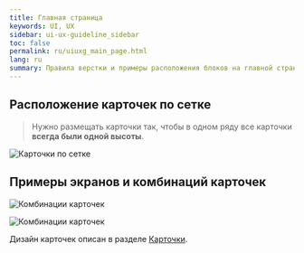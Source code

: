 ```yaml
---
title: Главная страница
keywords: UI, UX
sidebar: ui-ux-guideline_sidebar
toc: false
permalink: ru/uiuxg_main_page.html
lang: ru
summary: Правила верстки и примеры расположения блоков на главной странице.
---
```


## Расположение карточек по сетке

> Нужно размещать карточки так, чтобы в одном ряду все карточки **всегда были одной высоты**.

![Карточки по сетке](../../../images/pages/guides/ui-ux-guideline/uiuxg_main_page/1.png)

## Примеры экранов и комбинаций карточек

![Комбинации карточек](../../../images/pages/guides/ui-ux-guideline/uiuxg_main_page/2.png)

![Комбинации карточек](../../../images/pages/guides/ui-ux-guideline/uiuxg_main_page/3.png)

Дизайн карточек описан в разделе [Карточки](uiuxg_cards.ru.md).
